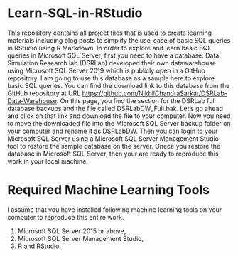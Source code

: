 # Learn-SQL-in-RStudio
This repository contains all project files that is used to create learning materials including blog posts to simplify the use-case of basic SQL queries in RStudio using R Markdown. In order to explore and learn basic SQL queries in Microsoft SQL Server, first you need to have a database. Data Simulation Research lab (DSRLab) developed their own datawarehouse using Microsoft SQL Server 2019 which is publicly open in a GitHub repository. I am going to use this database as a sample here to explore basic SQL queries. You can find the download link to this database from the GitHub repository at URL https://github.com/NikhilChandraSarkar/DSRLab-Data-Warehouse. On this page, you find the section for the DSRLab full database backups and the file called DSRLabDW_Full.bak. Let’s go ahead and click on that link and download the file to your computer. Now you need to move the downloaded file into the Microsoft SQL Server backup folder on your computer and rename it as DSRLabDW. Then you can login to your Microsoft SQL Server using a Microsoft SQL Server Management Studio tool to restore the sample database on the server. Onece you restore the database in Microsoft SQL Server, then your are ready to reproduce this work in your local machine.
# Required Machine Learning Tools
I assume that you have installed following machine learning tools on your computer to reproduce this entire work.

1) Microsoft SQL Server 2015 or above,
2) Microsoft SQL Server Management Studio,
3) R and RStudio.
